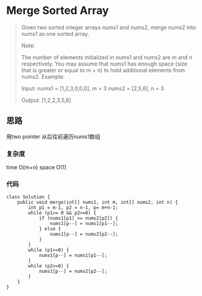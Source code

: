 # Merge Sorted Array

> Given two sorted integer arrays nums1 and nums2, merge nums2 into nums1 as one sorted array.
> 
> Note:
> 
> The number of elements initialized in nums1 and nums2 are m and n respectively.
> You may assume that nums1 has enough space (size that is greater or equal to m + n) to hold additional elements from nums2.
> Example:
> 
> Input:
> nums1 = [1,2,3,0,0,0], m = 3
> nums2 = [2,5,6],       n = 3
> 
> Output: [1,2,2,3,5,6]

## 思路
用two pointer 从后往前遍历nums1数组
### 复杂度
time O(m+n) space O(1)
### 代码
```
class Solution {
    public void merge(int[] nums1, int m, int[] nums2, int n) {
        int p1 = m-1, p2 = n-1, p= m+n-1;
        while (p1>= 0 && p2>=0) {
            if (nums1[p1] >= nums2[p2]) {
                nums1[p--] = nums1[p1--];
            } else {
                nums1[p--] = nums2[p2--];
            }
        }
        while (p1>=0) {
            nums1[p--] = nums1[p1--];
        }
        while (p2>=0) {
            nums1[p--] = nums2[p2--];
        }
    }
}
```